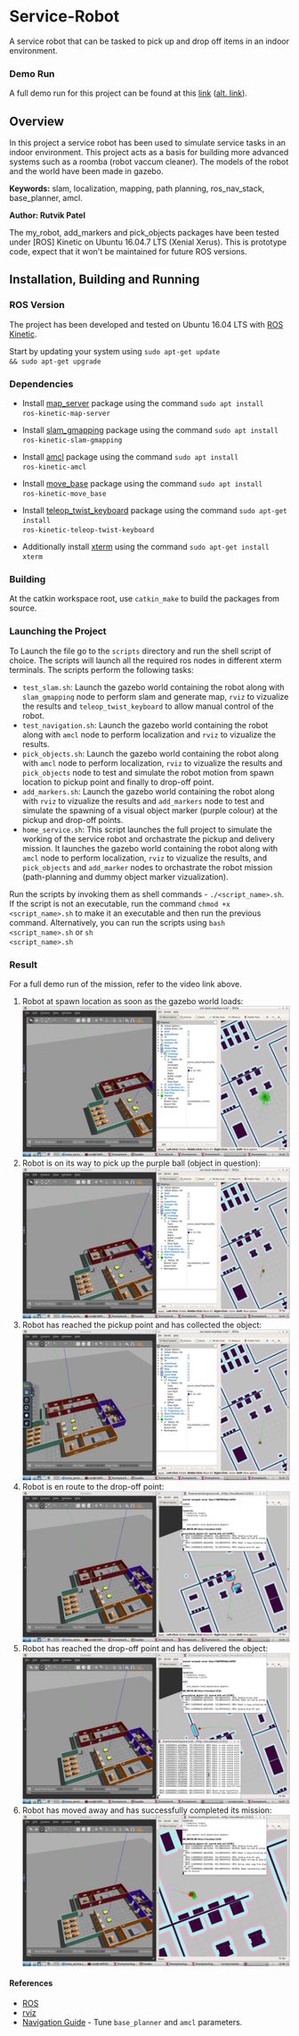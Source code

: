 # Service-Robot
A service robot that can be tasked to pick up and drop off items in an indoor environment.

### Demo Run
A full demo run for this project can be found at this [link](https://youtu.be/rSl79VL5CbI) ([alt. link](https://drive.google.com/file/d/1Gf1yLzSuRpS9HRJLPODMClWnIfTNRSgL/view?usp=sharing)).

## Overview

In this project a service robot has been used to simulate service tasks in an indoor environment. This project acts as a basis for building more advanced systems such as a roomba (robot vaccum cleaner). The models of the robot and the world have been made in gazebo.

**Keywords:** slam, localization, mapping, path planning, ros_nav_stack, base_planner, amcl.

**Author: Rutvik Patel<br />**

The my_robot, add_markers and pick_objects packages have been tested under [ROS] Kinetic on Ubuntu 16.04.7 LTS (Xenial Xerus).
This is prototype code, expect that it won't be maintained for future ROS versions.

## Installation, Building and Running

### ROS Version

The project has been developed and tested on Ubuntu 16.04 LTS with [ROS Kinetic](wiki.ros.org/kinetic/).

Start by updating your system using <code>sudo apt-get update && sudo apt-get upgrade</code>

### Dependencies

- Install [map_server](http://wiki.ros.org/map_server) package using the command <code>sudo apt install ros-kinetic-map-server</code>
- Install [slam_gmapping](http://wiki.ros.org/slam_gmapping) package using the command <code>sudo apt install ros-kinetic-slam-gmapping</code>
- Install [amcl](http://wiki.ros.org/move_base) package using the command <code>sudo apt install ros-kinetic-amcl</code>
- Install [move_base](http://wiki.ros.org/move_base) package using the command <code>sudo apt install ros-kinetic-move_base</code>
- Install [teleop_twist_keyboard](http://wiki.ros.org/teleop_twist_keyboard) package using the command <code>sudo apt-get install ros-kinetic-teleop-twist-keyboard</code>

- Additionally install [xterm](https://invisible-island.net/xterm/) using the command <code>sudo apt-get install xterm</code>

### Building
At the catkin workspace root, use <code>catkin_make</code> to build the packages from source.

### Launching the Project
To Launch the file go to the <code>scripts</code> directory and run the shell script of choice. The scripts will launch all the required ros nodes in different xterm terminals. The scripts perform the following tasks:
- <code>test_slam.sh</code>: Launch the gazebo world containing the robot along with <code>slam_gmapping</code> node to perform slam and generate map, <code>rviz</code> to vizualize the results and <code>teleop_twist_keyboard</code> to allow manual control of the robot.
- <code>test_navigation.sh</code>: Launch the gazebo world containing the robot along with <code>amcl</code> node to perform localization and <code>rviz</code> to vizualize the results.
- <code>pick_objects.sh</code>: Launch the gazebo world containing the robot along with <code>amcl</code> node to perform localization, <code>rviz</code> to vizualize the results and <code>pick_objects</code> node to test and simulate the robot motion from spawn location to pickup point and finally to drop-off point.
- <code>add_markers.sh</code>: Launch the gazebo world containing the robot along with <code>rviz</code> to vizualize the results and <code>add_markers</code> node to test and simulate the spawning of a visual object marker (purple colour) at the pickup and drop-off points.
- <code>home_service.sh</code>: This script launches the full project to simulate the working of the service robot and orchastrate the pickup and delivery mission. It launches the gazebo world containing the robot along with <code>amcl</code> node to perform localization, <code>rviz</code> to vizualize the results, and <code>pick_objects</code> and <code>add_marker</code> nodes to orchastrate the robot mission (path-planning and dummy object marker vizualization).

Run the scripts by invoking them as shell commands - <code>./<script_name>.sh</code>. If the script is not an executable, run the command <code>chmod +x <script_name>.sh</code> to make it an executable and then run the previous command. Alternatively, you can run the scripts using <code>bash <script_name>.sh</code> or <code>sh <script_name>.sh</code>

### Result
For a full demo run of the mission, refer to the video link above.
1. Robot at spawn location as soon as the gazebo world loads: <br>
![spawn](./assets/1_spawn.png)
2. Robot is on its way to pick up the purple ball (object in question):
![en_route_pickup](./assets/2_en_route_pickup.png)
3. Robot has reached the pickup point and has collected the object:
![at_pickup](./assets/3_at_pickup.png)
4. Robot is en route to the drop-off point:
![en_route_dropoff](./assets/4_en_route_dropoff.png)
5. Robot has reached the drop-off point and has delivered the object:
![at_dropoff](./assets/5_at_dropoff.png)
6. Robot has moved away and has successfully completed its mission:
![mission_success](./assets/6_mission_success.png)

#### References
- [ROS](wiki.ros.org/kinetic/)
- [rviz](http://wiki.ros.org/rviz)
- [Navigation Guide](https://www.google.com/url?sa=t&rct=j&q=&esrc=s&source=web&cd=&cad=rja&uact=8&ved=2ahUKEwjvqYny_MP4AhVHEqYKHS0TB7sQFnoECAQQAQ&url=https%3A%2F%2Fkaiyuzheng.me%2Fdocuments%2Fnavguide.pdf&usg=AOvVaw3hrnSbymHa2oHOYNTVlUXN) - Tune <code>base_planner</code> and <code>amcl</code> parameters.
